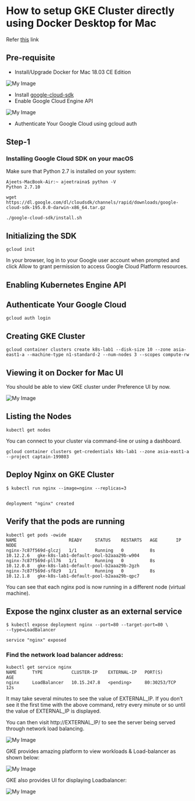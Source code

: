 # How to setup GKE Cluster directly using Docker Desktop for Mac

Refer [this](https://collabnix.com/bootstrapping-kubernetes-cluster-using-docker-for-mac-18-03-0-ce-edition/) link

## Pre-requisite

- Install/Upgrade Docker for Mac 18.03 CE Edition

![My Image](https://github.com/collabnix/kubelabs/blob/master/images/1.png)

- Install [google-cloud-sdk](https://cloud.google.com/sdk/docs/quickstart-macos)
- Enable Google Cloud Engine API


![My Image](https://github.com/collabnix/kubelabs/blob/master/images/2.png)



- Authenticate Your Google Cloud using gcloud auth

## Step-1

### Installing Google Cloud SDK on your macOS

Make sure that Python 2.7 is installed on your system:

```
Ajeets-MacBook-Air:~ ajeetraina$ python -V
Python 2.7.10
```

```
wget https://dl.google.com/dl/cloudsdk/channels/rapid/downloads/google-cloud-sdk-195.0.0-darwin-x86_64.tar.gz
```

```
./google-cloud-sdk/install.sh
```

## Initializing the SDK

```
gcloud init
```

In your browser, log in to your Google user account when prompted and click Allow to grant permission to access Google Cloud Platform resources.

## Enabling Kubernetes Engine API

## Authenticate Your Google Cloud

```
gcloud auth login
```

## Creating GKE Cluster

```
gcloud container clusters create k8s-lab1 --disk-size 10 --zone asia-east1-a --machine-type n1-standard-2 --num-nodes 3 --scopes compute-rw
```

## Viewing it on Docker for Mac UI

You should be able to view GKE cluster under Preference UI by now.

![My Image](https://github.com/collabnix/kubelabs/blob/master/images/3.png)


## Listing the Nodes

```
kubectl get nodes
```

You can connect to your cluster via command-line or using a dashboard.

```
gcloud container clusters get-credentials k8s-lab1 --zone asia-east1-a --project captain-199803
```

## Deploy Nginx on GKE Cluster

```
$ kubectl run nginx --image=nginx --replicas=3


deployment "nginx" created
```

## Verify that the pods are running

```
kubectl get pods -owide
NAME                    READY     STATUS    RESTARTS   AGE       IP          NODE
nginx-7c87f569d-glczj   1/1       Running   0          8s        10.12.2.6   gke-k8s-lab1-default-pool-b2aaa29b-w904
nginx-7c87f569d-pll76   1/1       Running   0          8s        10.12.0.8   gke-k8s-lab1-default-pool-b2aaa29b-2gzh
nginx-7c87f569d-sf8z9   1/1       Running   0          8s        10.12.1.8   gke-k8s-lab1-default-pool-b2aaa29b-qpc7
```

You can see that each nginx pod is now running in a different node (virtual machine).

## Expose the nginx cluster as an external service

```
$ kubectl expose deployment nginx --port=80 --target-port=80 \
--type=LoadBalancer

service "nginx" exposed
```

###  Find the network load balancer address:

```
kubectl get service nginx
NAME      TYPE           CLUSTER-IP    EXTERNAL-IP   PORT(S)        AGE
nginx     LoadBalancer   10.15.247.8   <pending>     80:30253/TCP   12s
```

It may take several minutes to see the value of EXTERNAL_IP. If you don’t see it the first time with the above command, retry every minute or so until the value of EXTERNAL_IP is displayed.

You can then visit http://EXTERNAL_IP/ to see the server being served through network load balancing.

![My Image](https://github.com/collabnix/kubelabs/blob/master/images/8.png)

GKE provides amazing platform to view workloads & Load-balancer as shown below:

![My Image](https://github.com/collabnix/kubelabs/blob/master/images/10.png)


GKE also provides UI for displaying Loadbalancer:

![My Image](https://github.com/collabnix/kubelabs/blob/master/images/11.png)

